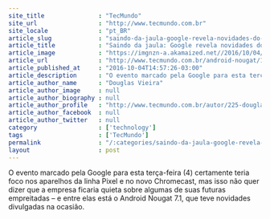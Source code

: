```yaml
---
site_title               : "TecMundo"
site_url                 : "http://www.tecmundo.com.br"
site_locale              : "pt_BR"
article_slug             : "saindo-da-jaula-google-revela-novidades-do-android-nougat-7-1"
article_title            : "Saindo da jaula: Google revela novidades do Android Nougat 7.1"
article_image            : "https://imgnzn-a.akamaized.net//2016/10/04/04145410359752-t1200x480.jpg"
article_url              : "http://www.tecmundo.com.br/android-nougat/110199-saindo-jaula-google-revela-novidades-android-nougat-7-1.htm"
article_published_at     : "2016-10-04T14:57:26-03:00"
article_description      : "O evento marcado pela Google para esta terça-feira (4) certamente teria foco nos aparelhos da linha Pixel e no novo Chromecast, mas isso não quer dizer que a empresa ficaria quieta sobre algumas de suas futuras empreitadas – e entre elas está o Android Nougat 7.1, que teve novidades divulgadas na ocasião."
article_author_name      : "Douglas Vieira"
article_author_image     : null
article_author_biography : null
article_author_profile   : "http://www.tecmundo.com.br/autor/225-douglas-vieira/"
article_author_facebook  : null
article_author_twitter   : null
category                 : ['technology']
tags                     : ['TecMundo']
permalink                : "/:categories/saindo-da-jaula-google-revela-novidades-do-android-nougat-7-1/"
layout                   : post
---
```


O evento marcado pela Google para esta terça-feira (4) certamente teria foco nos aparelhos da linha Pixel e no novo Chromecast, mas isso não quer dizer que a empresa ficaria quieta sobre algumas de suas futuras empreitadas – e entre elas está o Android Nougat 7.1, que teve novidades divulgadas na ocasião.
